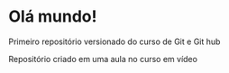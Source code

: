 # Olá mundo!
 Primeiro repositório versionado do curso de Git e Git hub

 Repositório criado em uma aula no curso em vídeo
